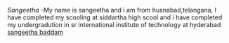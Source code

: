 *Sangeetha*
  -My name is sangeetha and i am from husnabad,telangana, I have completed my scooling at siddartha high scool and i have completed my undergradution in sr international institute of technology at hyderabad
  [sangeetha baddam](Sangeeta.jpg)

